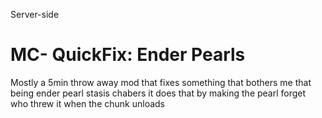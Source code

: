 Server-side
# MC- QuickFix: Ender Pearls
Mostly a 5min throw away mod that fixes something that bothers me
that being ender pearl stasis chabers
it does that by making the pearl forget who threw it when the chunk unloads
